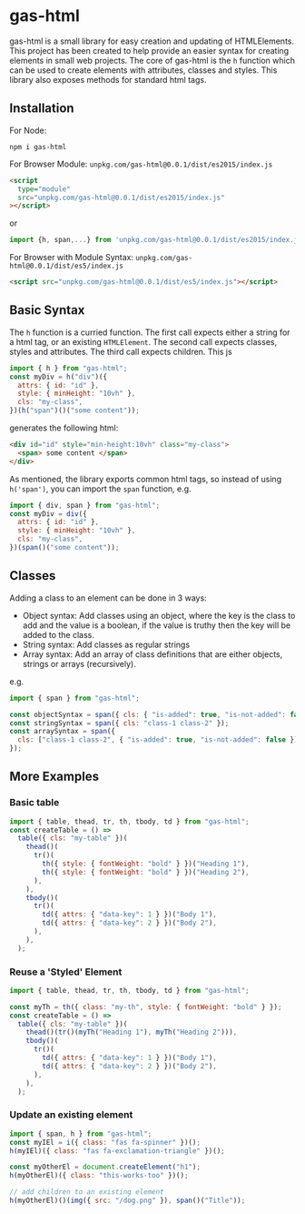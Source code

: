 # gas-html

gas-html is a small library for easy creation and updating of HTMLElements.
This project has been created to help provide an easier syntax for creating elements in small web projects.
The core of gas-html is the `h` function which can be used to create elements with attributes, classes and styles. This library also exposes methods for standard html tags.

## Installation

For Node:

```
npm i gas-html
```

For Browser Module:
`unpkg.com/gas-html@0.0.1/dist/es2015/index.js`

```html
<script
  type="module"
  src="unpkg.com/gas-html@0.0.1/dist/es2015/index.js"
></script>
```

or

```js
import {h, span,...} from 'unpkg.com/gas-html@0.0.1/dist/es2015/index.js'
```

For Browser with Module Syntax:
`unpkg.com/gas-html@0.0.1/dist/es5/index.js`

```html
<script src="unpkg.com/gas-html@0.0.1/dist/es5/index.js"></script>
```

## Basic Syntax

The `h` function is a curried function. The first call expects either a string for a html tag, or an existing `HTMLElement`. The second call expects classes, styles and attributes. The third call expects children.
This js

```js
import { h } from "gas-html";
const myDiv = h("div")({
  attrs: { id: "id" },
  style: { minHeight: "10vh" },
  cls: "my-class",
})(h("span")()("some content"));
```

generates the following html:

```html
<div id="id" style="min-height:10vh" class="my-class">
  <span> some content </span>
</div>
```

As mentioned, the library exports common html tags, so instead of using `h('span')`, you can import the `span` function, e.g.

```js
import { div, span } from "gas-html";
const myDiv = div({
  attrs: { id: "id" },
  style: { minHeight: "10vh" },
  cls: "my-class",
})(span()("some content"));
```

## Classes

Adding a class to an element can be done in 3 ways:

- Object syntax: Add classes using an object, where the key is the class to add and the value is a boolean, if the value is truthy then the key will be added to the class.
- String syntax: Add classes as regular strings
- Array syntax: Add an array of class definitions that are either objects, strings or arrays (recursively).

e.g.

```js
import { span } from "gas-html";

const objectSyntax = span({ cls: { "is-added": true, "is-not-added": false } });
const stringSyntax = span({ cls: "class-1 class-2" });
const arraySyntax = span({
  cls: ["class-1 class-2", { "is-added": true, "is-not-added": false }],
});
```

## More Examples

### Basic table

```js
import { table, thead, tr, th, tbody, td } from "gas-html";
const createTable = () =>
  table({ cls: "my-table" })(
    thead()(
      tr()(
        th({ style: { fontWeight: "bold" } })("Heading 1"),
        th({ style: { fontWeight: "bold" } })("Heading 2"),
      ),
    ),
    tbody()(
      tr()(
        td({ attrs: { "data-key": 1 } })("Body 1"),
        td({ attrs: { "data-key": 2 } })("Body 2"),
      ),
    ),
  );
```

### Reuse a 'Styled' Element

```js
import { table, thead, tr, th, tbody, td } from "gas-html";

const myTh = th({ class: "my-th", style: { fontWeight: "bold" } });
const createTable = () =>
  table({ cls: "my-table" })(
    thead()(tr()(myTh("Heading 1"), myTh("Heading 2"))),
    tbody()(
      tr()(
        td({ attrs: { "data-key": 1 } })("Body 1"),
        td({ attrs: { "data-key": 2 } })("Body 2"),
      ),
    ),
  );
```

### Update an existing element

```js
import { span, h } from "gas-html";
const myIEl = i({ class: "fas fa-spinner" })();
h(myIEl)({ class: "fas fa-exclamation-triangle" })();

const myOtherEl = document.createElement("h1");
h(myOtherEl)({ class: "this-works-too" })();

// add children to an existing element
h(myOtherEl)()(img({ src: "/dog.png" }), span()("Title"));
```
